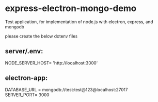 # express-electron-mongo-demo
Test application, for implementation of node.js with electron, express, and mongodb 


please create the below dotenv files

## server/.env:
NODE_SERVER_HOST= 'http://localhost:3000'

## electron-app:
DATABASE_URL = mongodb://test:test@123@localhost:27017
SERVER_PORT= 3000